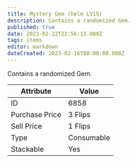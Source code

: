 ```yaml
---
title: Mystery Gem (helm LV15)
description: Contains a randomized Gem.
published: true
date: 2023-02-22T22:56:13.000Z
tags: items
editor: markdown
dateCreated: 2023-02-16T00:00:00.000Z
---
```


Contains a randomized Gem.

|Attribute|Value|
|-|-|
|ID|6858|
|Purchase Price|3 Flips|
|Sell Price|1 Flips|
|Type|Consumable|
|Stackable|Yes|

